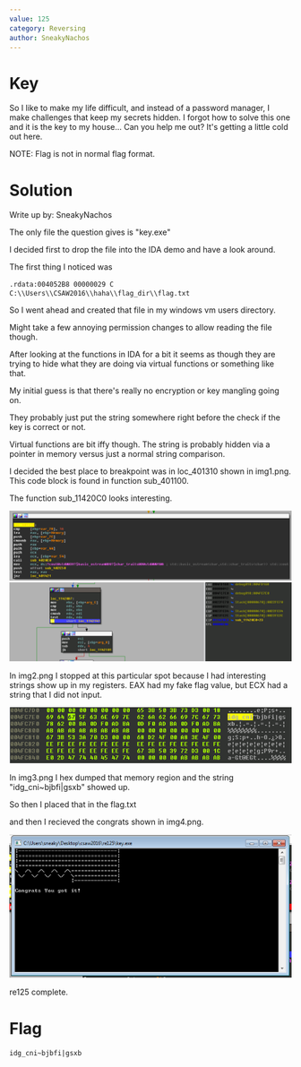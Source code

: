 ```yaml
---
value: 125
category: Reversing
author: SneakyNachos
---
```


# Key

So I like to make my life difficult, and instead of a password manager, I make 
challenges that keep my secrets hidden. I forgot how to solve this one and it is
the key to my house... Can you help me out? It's getting a little cold out here.

NOTE: Flag is not in normal flag format.

# Solution

Write up by: SneakyNachos

The only file the question gives is "key.exe"

I decided first to drop the file into the IDA demo and have a look around.

The first thing I noticed was 

	.rdata:004052B8 00000029 C C:\\Users\\CSAW2016\\haha\\flag_dir\\flag.txt

So I went ahead and created that file in my windows vm users directory.

Might take a few annoying permission changes to allow reading the file though.

After looking at the functions in IDA for a bit it seems as though they are 
trying to hide what they are doing via virtual functions or something like that.

My initial guess is that there's really no encryption or key mangling going on.

They probably just put the string somewhere right before the check if the key is
correct or not.

Virtual functions are bit iffy though. The string is probably hidden via a
pointer in memory versus just a normal string comparison.

I decided the best place to breakpoint was in loc_401310 shown in img1.png. 
This code block is found in function sub_401100.

The function sub_11420C0 looks interesting.

![key1](/images/key1.png)
![key2](/images/key2.png)

In img2.png I stopped at this particular spot because I had interesting strings
show up in my registers. EAX had my fake flag value, but ECX had a string that I
did not input.

![key3](/images/key3.png)

In img3.png I hex dumped that memory region and the string "idg_cni~bjbfi|gsxb" 
showed up.

So then I placed that in the flag.txt

and then I recieved the congrats shown in img4.png.

![key4](/images/key4.png)

re125 complete.

# Flag

	idg_cni~bjbfi|gsxb
